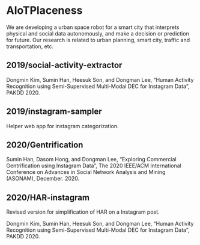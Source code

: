 # AIoTPlaceness

We are developing a urban space robot for a smart city that interprets physical and social data autonomously, and make a decision or prediction for future. Our research is related to urban planning, smart city, traffic and transportation, etc.


## 2019/social-activity-extractor

Dongmin Kim, Sumin Han, Heesuk Son, and Dongman Lee, “Human Activity Recognition using Semi-Supervised Multi-Modal DEC for Instagram Data”, PAKDD 2020.


## 2019/instagram-sampler

Helper web app for instagram categorization.

## 2020/Gentrification

Sumin Han, Dasom Hong, and Dongman Lee, “Exploring Commercial Gentrification using Instagram Data”, The 2020 IEEE/ACM International Conference on Advances in Social Network Analysis and Mining (ASONAM), December. 2020.

## 2020/HAR-instagram

Revised version for simplification of HAR on a Instagram post.

Dongmin Kim, Sumin Han, Heesuk Son, and Dongman Lee, “Human Activity Recognition using Semi-Supervised Multi-Modal DEC for Instagram Data”, PAKDD 2020.
